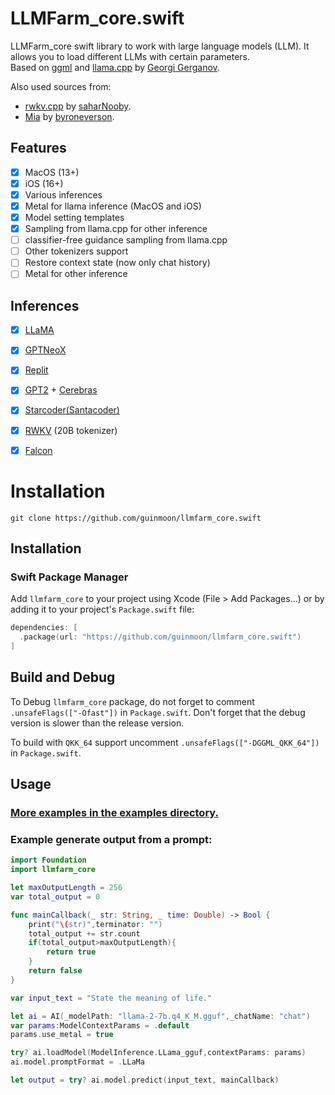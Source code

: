 # LLMFarm_core.swift
LLMFarm_core swift library to work with large language models (LLM). It allows you to load different LLMs with certain parameters.<br>
Based on [ggml](https://github.com/ggerganov/ggml) and [llama.cpp](https://github.com/ggerganov/llama.cpp) by [Georgi Gerganov](https://github.com/ggerganov).

Also used sources from:
* [rwkv.cpp](https://github.com/saharNooby/rwkv.cpp) by [saharNooby](https://github.com/saharNooby).
* [Mia](https://github.com/byroneverson/Mia) by [byroneverson](https://github.com/byroneverson).

## Features

- [x] MacOS (13+)
- [x] iOS (16+)
- [x] Various inferences
- [x] Metal for llama inference (MacOS and iOS)
- [x] Model setting templates
- [x] Sampling from llama.cpp for other inference
- [ ] classifier-free guidance sampling from llama.cpp 
- [ ] Other tokenizers support
- [ ] Restore context state (now only chat history) 
- [ ] Metal for other inference

## Inferences

- [x] [LLaMA](https://arxiv.org/abs/2302.13971)
- [x] [GPTNeoX](https://huggingface.co/docs/transformers/model_doc/gpt_neox)
- [x] [Replit](https://huggingface.co/replit/replit-code-v1-3b)
- [x] [GPT2](https://huggingface.co/docs/transformers/model_doc/gpt2) + [Cerebras](https://arxiv.org/abs/2304.03208)
- [x] [Starcoder(Santacoder)](https://huggingface.co/bigcode/santacoder)
- [x] [RWKV](https://huggingface.co/docs/transformers/model_doc/rwkv) (20B tokenizer)
- [x] [Falcon](https://github.com/cmp-nct/ggllm.cpp)


# Installation
```
git clone https://github.com/guinmoon/llmfarm_core.swift
```

## Installation

### Swift Package Manager

Add `llmfarm_core` to your project using Xcode (File > Add Packages...) or by adding it to your project's `Package.swift` file:

```swift
dependencies: [
  .package(url: "https://github.com/guinmoon/llmfarm_core.swift")
]
```

## Build and Debug 

To Debug `llmfarm_core` package, do not forget to comment `.unsafeFlags(["-Ofast"])` in `Package.swift`.
Don't forget that the debug version is slower than the release version.

To build with `QKK_64` support uncomment `.unsafeFlags(["-DGGML_QKK_64"])` in `Package.swift`.

## Usage

### [More examples in the examples directory.](/Examples)

### Example generate output from a prompt:


```swift
import Foundation
import llmfarm_core

let maxOutputLength = 256
var total_output = 0

func mainCallback(_ str: String, _ time: Double) -> Bool {
    print("\(str)",terminator: "")
    total_output += str.count
    if(total_output>maxOutputLength){
        return true
    }
    return false
}

var input_text = "State the meaning of life."

let ai = AI(_modelPath: "llama-2-7b.q4_K_M.gguf",_chatName: "chat")
var params:ModelContextParams = .default
params.use_metal = true

try? ai.loadModel(ModelInference.LLama_gguf,contextParams: params)
ai.model.promptFormat = .LLaMa

let output = try? ai.model.predict(input_text, mainCallback)


```
